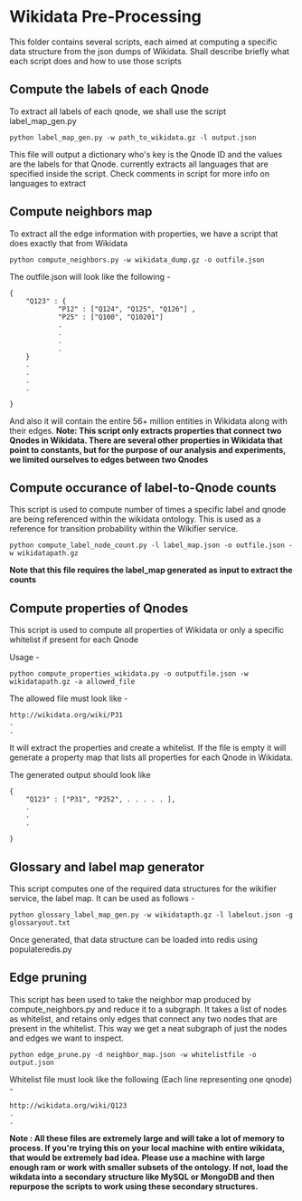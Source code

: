 # Wikidata Pre-Processing
This folder contains several scripts, each aimed at computing a specific data structure from the json dumps of Wikidata. Shall describe briefly what each script
does and how to use those scripts

## Compute the labels of each Qnode
To extract all labels of each qnode, we shall use the script label_map_gen.py

```
python label_map_gen.py -w path_to_wikidata.gz -l output.json
```
This file will output a dictionary who's key is the Qnode ID and the values are the labels for that Qnode. currently extracts all languages that are specified
inside the script. Check comments in script for more info on languages to extract

## Compute neighbors map
To extract all the edge information with properties, we have a script that does exactly that from Wikidata

```
python compute_neighbors.py -w wikidata_dump.gz -o outfile.json
```

The outfile.json will look like the following -
```
{
    "Q123" : {
            "P12" : ["Q124", "Q125", "Q126"] ,
            "P25" : ["Q100", "Q10201"]
            .
            .
            .
            .
    }
    .
    .
    .
    .

}
```

And also it will contain the entire 56+ million entities in Wikidata along with their edges.
**Note: This script only extracts properties that connect two Qnodes in Wikidata. There are several other properties in Wikidata that point to constants, but for the purpose of our analysis and experiments, we limited ourselves to edges between two Qnodes**

## Compute occurance of label-to-Qnode counts
This script is used to compute number of times a specific label and qnode are being referenced within the wikidata ontology. This is used as a reference for transition
probability within the Wikifier service.

```
python compute_label_node_count.py -l label_map.json -o outfile.json -w wikidatapath.gz
```

**Note that this file requires the label_map generated as input to extract the counts**


## Compute properties of Qnodes
This script is used to compute all properties of Wikidata or only a specific whitelist if present for each Qnode

Usage -
```
python compute_properties_wikidata.py -o outputfile.json -w wikidatapath.gz -a allowed_file
```

The allowed file must look like -

```
http://wikidata.org/wiki/P31
.
.
```

It will extract the properties and create a whitelist.
If the file is empty it will generate a property map that lists all properties for each Qnode in Wikidata.

The generated output should look like

```
{
    "Q123" : ["P31", "P252", . . . . . ],
    .
    .
    .

}
```

## Glossary and label map generator
This script computes one of the required data structures for the wikifier service, the label map. It can be used as follows -
```
python glossary_label_map_gen.py -w wikidatapth.gz -l labelout.json -g glossaryout.txt
```
Once generated, that data structure can be loaded into redis using populateredis.py

## Edge pruning
This script has been used to take the neighbor map produced by compute_neighbors.py and reduce it to a subgraph. It takes a list of nodes
as whitelist, and retains only edges that connect any two nodes that are present in the whitelist. This way we get a neat subgraph of just
the nodes and edges we want to inspect.

```
python edge_prune.py -d neighbor_map.json -w whitelistfile -o output.json
```

Whitelist file must look like the following (Each line representing one qnode) -
```
http://wikidata.org/wiki/Q123
.
.
```

**Note : All these files are extremely large and will take a lot of memory to process. If you're trying this on your local machine with entire wikidata, that would be extremely bad idea. Please use a machine with large enough ram or work with smaller subsets of the ontology. If not, load the wikdata into a secondary structure like MySQL or MongoDB and then repurpose the scripts to work using these secondary structures.**

